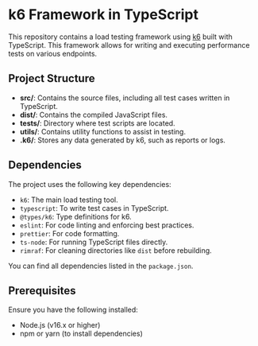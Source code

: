 # k6 Framework in TypeScript

This repository contains a load testing framework using [k6](https://k6.io/) built with TypeScript. This framework allows for writing and executing performance tests on various endpoints.

## Project Structure

- **src/**: Contains the source files, including all test cases written in TypeScript.
- **dist/**: Contains the compiled JavaScript files.
- **tests/**: Directory where test scripts are located.
- **utils/**: Contains utility functions to assist in testing.
- **.k6/**: Stores any data generated by k6, such as reports or logs.

## Dependencies

The project uses the following key dependencies:
- `k6`: The main load testing tool.
- `typescript`: To write test cases in TypeScript.
- `@types/k6`: Type definitions for k6.
- `eslint`: For code linting and enforcing best practices.
- `prettier`: For code formatting.
- `ts-node`: For running TypeScript files directly.
- `rimraf`: For cleaning directories like `dist` before rebuilding.

You can find all dependencies listed in the `package.json`.

## Prerequisites

Ensure you have the following installed:
- Node.js (v16.x or higher)
- npm or yarn (to install dependencies)

